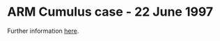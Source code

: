 # ARM Cumulus case - 22 June 1997

Further information <a href="https://nbviewer.jupyter.org/github/romainroehrig/DEPHY-SCM/blob/master/ARMCU/README.ipynb" target="_blank">here</a>.
